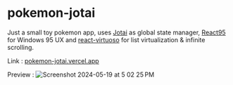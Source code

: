 # pokemon-jotai

Just a small toy pokemon app, uses [Jotai](https://github.com/pmndrs/jotai) as global state manager, [React95](https://github.com/react95-io/React95) for Windows 95 UX and [react-virtuoso](https://github.com/petyosi/react-virtuoso) for list virtualization & infinite scrolling.

Link : [pokemon-jotai.vercel.app](pokemon-jotai.vercel.app)

Preview :
![Screenshot 2024-05-19 at 5 02 25 PM](https://github.com/ajaythapliyal/pokemon-jotai/assets/15280652/72ebc469-ddb5-4bc2-8a24-cb455da180ed)
